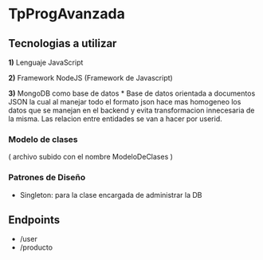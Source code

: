 # TpProgAvanzada


## Tecnologias a utilizar

**1)** Lenguaje JavaScript

**2)** Framework NodeJS (Framework de Javascript)

**3)** MongoDB como base de datos
      * Base de datos orientada a documentos JSON la cual al manejar todo el formato json hace mas homogeneo los datos que se manejan en el backend y evita transformacion    innecesaria de la misma. Las relacion entre entidades se van a hacer por userid.



### Modelo de clases

( archivo subido con el nombre ModeloDeClases )

### Patrones de Diseño

* Singleton: para la clase encargada de administrar la DB


## Endpoints

* /user
* /producto

## 

